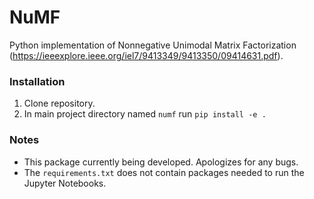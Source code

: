 # NuMF

Python implementation of Nonnegative Unimodal Matrix Factorization (https://ieeexplore.ieee.org/iel7/9413349/9413350/09414631.pdf).

### Installation
1. Clone repository.
2. In main project directory named `numf` run `pip install -e .`

### Notes

- This package currently being developed. Apologizes for any bugs.
- The `requirements.txt` does not contain packages needed to run the Jupyter Notebooks.